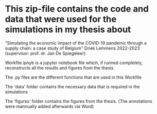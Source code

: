 # This zip-file contains the code and data that were used for the simulations in my thesis about 
"Simulating the economic impact of the COVID-19 pandemic through a supply chain: a case study of Belgium"
Driek Lemmens 2022-2023 (supervisor: prof. dr. Jan De Spiegeleer)

Workfile.ipnyb is a jupyter notebook file which, if runned completely, 
reconstructs all the results and figures from the thesis.

The .py files are the different functions that are used in this Workfile

The 'data' folder contains the necessary data that is required in the simulations

The 'figures' folder contains the figures from the thesis. 
(The annotations were mannually added afterwards via Word)


